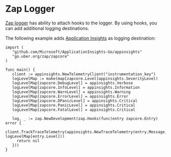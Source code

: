 # Zap Logger

[Zap logger][uberZap] has ability to attach hooks to the logger.
By using hooks, you can add additional logging destinations.

The following example adds [Application Insights][appInsights] as logging destination:

 ```golang
 import (
	"github.com/Microsoft/ApplicationInsights-Go/appinsights"
	"go.uber.org/zap/zapcore"
)

 func main() {
	client := appinsights.NewTelemetryClient("instrumentation_key")
	logLevelMap := make(map[zapcore.Level]appinsights.SeverityLevel)
	logLevelMap[zapcore.DebugLevel] = appinsights.Verbose
	logLevelMap[zapcore.InfoLevel] = appinsights.Information
	logLevelMap[zapcore.WarnLevel] = appinsights.Warning
	logLevelMap[zapcore.ErrorLevel] = appinsights.Error
	logLevelMap[zapcore.DPanicLevel] = appinsights.Critical
	logLevelMap[zapcore.PanicLevel] = appinsights.Critical
	logLevelMap[zapcore.FatalLevel] = appinsights.Critical

    log, _ := zap.NewDevelopment(zap.Hooks(func(entry zapcore.Entry) error {
	  client.TrackTraceTelemetry(appinsights.NewTraceTelemetry(entry.Message, logLevelMap[entry.Level]))
	  return nil
	}))
}
```
[appInsights]: <https://azure.microsoft.com/en-us/services/application-insights/>
[uberZap]: <https://github.com/uber-go/zap/>

